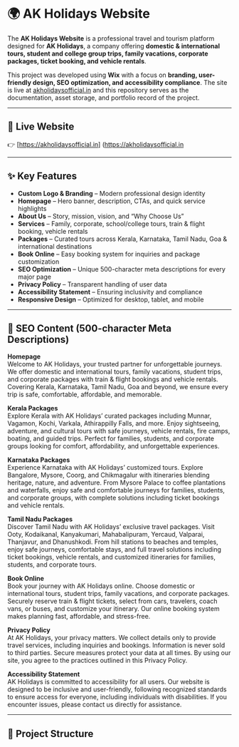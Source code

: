 # 🌍 AK Holidays Website

The **AK Holidays Website** is a professional travel and tourism platform designed for **AK Holidays**, a company offering **domestic & international tours, student and college group trips, family vacations, corporate packages, ticket booking, and vehicle rentals**.  

This project was developed using **Wix** with a focus on **branding, user-friendly design, SEO optimization, and accessibility compliance**. The site is live at [akholidaysofficial.in](https://akholidaysofficial.in) and this repository serves as the documentation, asset storage, and portfolio record of the project.  

---

## 🔗 Live Website
👉 [https://akholidaysofficial.in]
(https://akholidaysofficial.in

---

## ✨ Key Features
- **Custom Logo & Branding** – Modern professional design identity  
- **Homepage** – Hero banner, description, CTAs, and quick service highlights  
- **About Us** – Story, mission, vision, and “Why Choose Us”  
- **Services** – Family, corporate, school/college tours, train & flight booking, vehicle rentals  
- **Packages** – Curated tours across Kerala, Karnataka, Tamil Nadu, Goa & international destinations  
- **Book Online** – Easy booking system for inquiries and package customization  
- **SEO Optimization** – Unique 500-character meta descriptions for every major page  
- **Privacy Policy** – Transparent handling of user data  
- **Accessibility Statement** – Ensuring inclusivity and compliance  
- **Responsive Design** – Optimized for desktop, tablet, and mobile  

---

## 📝 SEO Content (500-character Meta Descriptions)

**Homepage**  
Welcome to AK Holidays, your trusted partner for unforgettable journeys. We offer domestic and international tours, family vacations, student trips, and corporate packages with train & flight bookings and vehicle rentals. Covering Kerala, Karnataka, Tamil Nadu, Goa and beyond, we ensure every trip is safe, comfortable, affordable, and memorable.  

**Kerala Packages**  
Explore Kerala with AK Holidays’ curated packages including Munnar, Vagamon, Kochi, Varkala, Athirappilly Falls, and more. Enjoy sightseeing, adventure, and cultural tours with safe journeys, vehicle rentals, fire camps, boating, and guided trips. Perfect for families, students, and corporate groups looking for comfort, affordability, and unforgettable experiences.  

**Karnataka Packages**  
Experience Karnataka with AK Holidays’ customized tours. Explore Bangalore, Mysore, Coorg, and Chikmagalur with itineraries blending heritage, nature, and adventure. From Mysore Palace to coffee plantations and waterfalls, enjoy safe and comfortable journeys for families, students, and corporate groups, with complete solutions including ticket bookings and vehicle rentals.  

**Tamil Nadu Packages**  
Discover Tamil Nadu with AK Holidays’ exclusive travel packages. Visit Ooty, Kodaikanal, Kanyakumari, Mahabalipuram, Yercaud, Valparai, Thanjavur, and Dhanushkodi. From hill stations to beaches and temples, enjoy safe journeys, comfortable stays, and full travel solutions including ticket bookings, vehicle rentals, and customized itineraries for families, students, and corporate tours.  

**Book Online**  
Book your journey with AK Holidays online. Choose domestic or international tours, student trips, family vacations, and corporate packages. Securely reserve train & flight tickets, select from cars, travelers, coach vans, or buses, and customize your itinerary. Our online booking system makes planning fast, affordable, and stress-free.  

**Privacy Policy**  
At AK Holidays, your privacy matters. We collect details only to provide travel services, including inquiries and bookings. Information is never sold to third parties. Secure measures protect your data at all times. By using our site, you agree to the practices outlined in this Privacy Policy.  

**Accessibility Statement**  
AK Holidays is committed to accessibility for all users. Our website is designed to be inclusive and user-friendly, following recognized standards to ensure access for everyone, including individuals with disabilities. If you encounter issues, please contact us directly for assistance.  

---

## 📂 Project Structure
